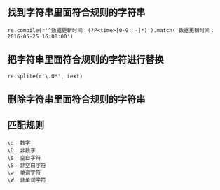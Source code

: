 ## 找到字符串里面符合规则的字符串
    re.compile(r'^数据更新时间：(?P<time>[0-9: -]*)').match('数据更新时间：2016-05-25 16:00:00')

## 把字符串里面符合规则的字符进行替换
    re.splite(r'\.0*', text)


## 删除字符串里面符合规则的字符串

## 匹配规则
    \d  数字
    \D  非数字
    \s  空白字符
    \S  非空白字符
    \w  单词字符
    \W  非单词字符
